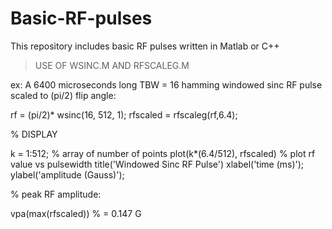 # Basic-RF-pulses
This repository includes basic RF pulses written in Matlab or C++ 


> USE OF WSINC.M AND RFSCALEG.M

 ex: A 6400 microseconds long TBW = 16 hamming windowed sinc RF pulse scaled to (pi/2) flip angle: 

rf = (pi/2)* wsinc(16, 512, 1);
rfscaled = rfscaleg(rf,6.4); 

% DISPLAY

k = 1:512; % array of number of points
plot(k*(6.4/512), rfscaled) % plot rf value vs pulsewidth
title('Windowed Sinc RF Pulse')
xlabel('time (ms)');
ylabel('amplitude (Gauss)');

% peak RF amplitude: 

vpa(max(rfscaled)) % = 0.147 G
